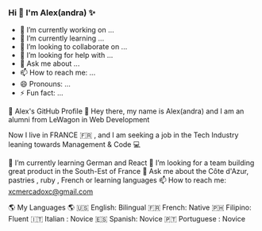 ### Hi 👋 I'm Alex(andra) ✨


- 🔭 I’m currently working on ...
- 🌱 I’m currently learning ...
- 👯 I’m looking to collaborate on ...
- 🤔 I’m looking for help with ...
- 💬 Ask me about ...
- 📫 How to reach me: ...
- 😄 Pronouns: ...
- ⚡ Fun fact: ...

👋 Alex's GitHub Profile 👋
Hey there, my name is Alex(andra) and I am an alumni from LeWagon in Web Development 

Now I live in FRANCE 🇫🇷 , and I am seeking a job in the Tech Industry leaning towards Management & Code 💻 


🌱 I’m currently learning German and React
🤔 I’m looking for a team building great product in the South-Est of France 
💬 Ask me about the Côte d'Azur, pastries , ruby , French or learning languages
📫 How to reach me: xcmercadoxc@gmail.com 

🌎 My Languages 🌎
🇺🇸 English: Bilingual 
🇫🇷 French: Native
🇵🇭 Filipino: Fluent
🇮🇹 Italian : Novice
🇪🇸 Spanish: Novice
🇵🇹 Portuguese : Novice
